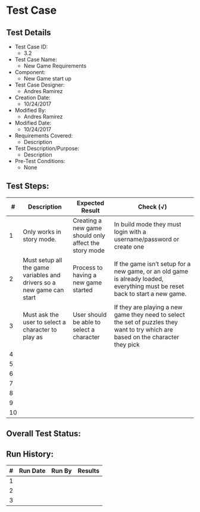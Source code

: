 # Test Case 

## Test Details

* Test Case ID:
  * 3.2
* Test Case Name:
  * New Game Requirements
* Component: 
  * New Game start up
* Test Case Designer:
  * Andres Ramirez
* Creation Date:
  * 10/24/2017      
* Modified By:
  * Andres Ramirez
* Modified Date:
  * 10/24/2017
* Requirements Covered:
  * Description
* Test Description/Purpose:
  * Description
* Pre-Test Conditions:
  * None
## Test Steps: 
| # | Description | Expected Result | Check (√) |
| --- | --- | --- | --- |
| 1 |Only works in story mode. |Creating a new game should only affect the story mode |In  build  mode  they  must  login  with  a  username/password  or  create one |			
| 2 |Must setup all the game variables and drivers so a new game can start |Process to having a new game started |If the game isn’t setup for a new game, or an old game is already loaded, everything must be reset back to start a new game.|			
| 3 |Must ask the user to select a character to play as |User should be able to select a character |If they are playing a new  game they need to select the set of puzzles they want to try which are based on the character they pick |			
| 4 | | | |			
| 5 | | | |			
| 6 | | | |			
| 7 | | | |			
| 8 | | | |			
| 9 | | | |			
| 10 | | | |			

## Overall Test Status:



## Run History:
| # |	Run Date |	Run By |	Results |
| --- | --- | --- | --- |
| 1 | | | |			
| 2 | | | |			
| 3 | | | |			

